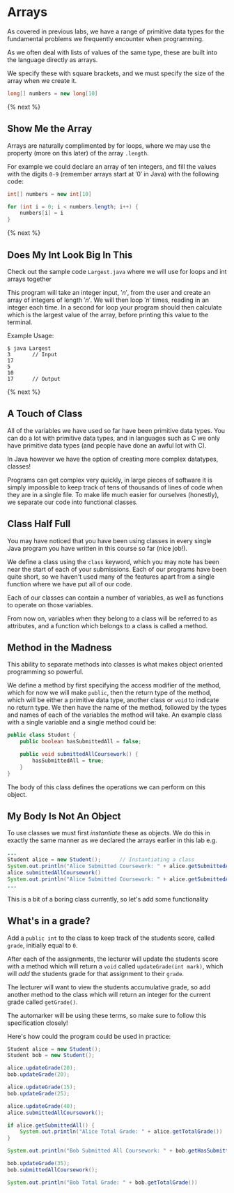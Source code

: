 # Arrays

As covered in previous labs, we have a range of primitive data types for the fundamental problems we frequently encounter when programming.

As we often deal with lists of values of the same type, these are built into the language directly as arrays.

We specify these with square brackets, and we must specify the size of the array when we create it.

```java
long[] numbers = new long[10]
```
{% next %}

## Show Me the Array

Arrays are naturally complimented by for loops, where we may use the property (more on this later) of the array `.length`.

For example we could declare an array of ten integers, and fill the values with the digits `0-9` (remember arrays start at $'0'$ in Java) with the following code:

```java
int[] numbers = new int[10]

for (int i = 0; i < numbers.length; i++) {
    numbers[i] = i
}
```

{% next %}

## Does My Int Look Big In This

Check out the sample code `Largest.java` where we will use for loops and int arrays together

This program will take an integer input, $'n'$, from the user and create an array of integers of length $'n'$. We will then loop $'n'$ times, reading in an integer each time. In a second for loop your program should then calculate which is the largest value of the array, before printing this value to the terminal.

Example Usage:

```
$ java Largest
3       // Input
17
5
10
17      // Output
```

{% next %}

## A Touch of Class

All of the variables we have used so far have been primitive data types. You can do a lot with primitive data types, and in languages such as C we only have primitive data types (and people have done an awful lot with C).

In Java however we have the option of creating more complex datatypes, classes!

Programs can get complex very quickly, in large pieces of software it is simply impossible to keep track of tens of thousands of lines of code when they are in a single file. To make life much easier for ourselves (honestly), we separate our code into functional classes.

## Class Half Full

You may have noticed that you have been using classes in every single Java program you have written in this course so far (nice job!).

We define a class using the `class` keyword, which you may note has been near the start of each of your submissions. Each of our programs have been quite short, so we haven't used many of the features apart from a single function where we have put all of our code.

Each of our classes can contain a number of variables, as well as functions to operate on those variables.

From now on, variables when they belong to a class will be referred to as attributes, and a function which belongs to a class is called a method.

## Method in the Madness

This ability to separate methods into classes is what makes object oriented programming so powerful.

We define a method by first specifying the access modifier of the method, which for now we will make `public`, then the return type of the method, which will be either a primitive data type, another class or `void` to indicate no return type. We then have the name of the method, followed by the types and names of each of the variables the method will take. An example class with a single variable and a single method could be:

```java
public class Student {
    public boolean hasSubmittedAll = false;

    public void submittedAllCoursework() {
        hasSubmittedAll = true;
    }
}
```

The body of this class defines the operations we can perform on this object.

## My Body Is Not An Object

To use classes we must first *instantiate* these as objects. We do this in exactly the same manner as we declared the arrays earlier in this lab e.g.

```java
...
Student alice = new Student();      // Instantiating a class
System.out.println("Alice Submitted Coursework: " + alice.getSubmittedAll())
alice.submittedAllCoursework()
System.out.println("Alice Submitted Coursework: " + alice.getSubmittedAll())
...
```

This is a bit of a boring class currently, so let's add some functionality

## What's in a grade?

Add a `public int` to the class to keep track of the students score, called `grade`, initially equal to `0`.

After each of the assignments, the lecturer will update the students score with a method which will return a `void` called `updateGrade(int mark)`, which will *add* the students grade for that assignment to their `grade`.

The lecturer will want to view the students accumulative grade, so add another method to the class which will return an integer for the current grade called `getGrade()`.

The automarker will be using these terms, so make sure to follow this specification closely!

Here's how could the program could be used in practice:

```java
Student alice = new Student();
Student bob = new Student();

alice.updateGrade(20);
bob.updateGrade(20);

alice.updateGrade(15);
bob.updateGrade(25);

alice.updateGrade(40);
alice.submittedAllCoursework();

if alice.getSubmittedAll() {
    System.out.println("Alice Total Grade: " + alice.getTotalGrade())
}

System.out.println("Bob Submitted All Coursework: " + bob.getHasSubmittedAllCourseWork())

bob.updateGrade(35);
bob.submittedAllCoursework();

System.out.println("Bob Total Grade: " + bob.getTotalGrade())
```
